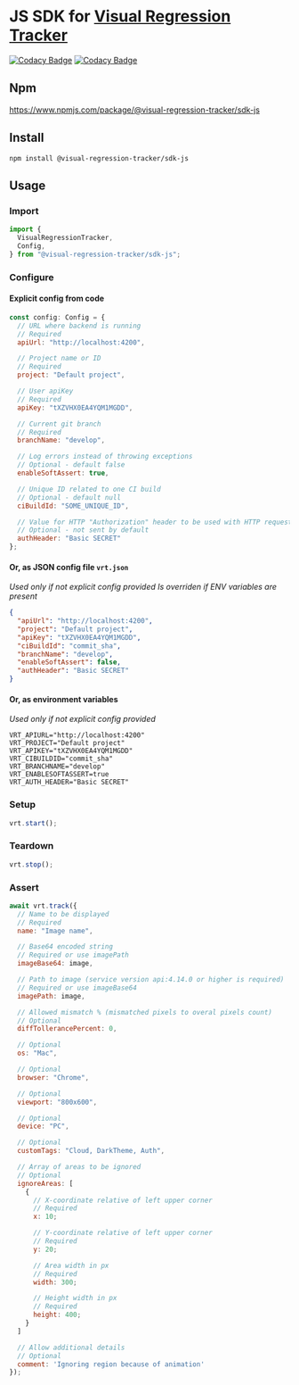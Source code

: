 # JS SDK for [Visual Regression Tracker](https://github.com/Visual-Regression-Tracker/Visual-Regression-Tracker)

[![Codacy Badge](https://app.codacy.com/project/badge/Coverage/b6796a5b10954c69a2151b118e44a5af)](https://www.codacy.com/gh/Visual-Regression-Tracker/sdk-js?utm_source=github.com&utm_medium=referral&utm_content=Visual-Regression-Tracker/sdk-js&utm_campaign=Badge_Coverage)
[![Codacy Badge](https://api.codacy.com/project/badge/Grade/b9a9e660b0e14c6c9fb38c7cf09ab16c)](https://app.codacy.com/gh/Visual-Regression-Tracker/sdk-js?utm_source=github.com&utm_medium=referral&utm_content=Visual-Regression-Tracker/sdk-js&utm_campaign=Badge_Grade_Dashboard)

## Npm

https://www.npmjs.com/package/@visual-regression-tracker/sdk-js

## Install

`npm install @visual-regression-tracker/sdk-js`

## Usage

### Import

```js
import {
  VisualRegressionTracker,
  Config,
} from "@visual-regression-tracker/sdk-js";
```

### Configure

#### Explicit config from code

```js
const config: Config = {
  // URL where backend is running
  // Required
  apiUrl: "http://localhost:4200",

  // Project name or ID
  // Required
  project: "Default project",

  // User apiKey
  // Required
  apiKey: "tXZVHX0EA4YQM1MGDD",

  // Current git branch
  // Required
  branchName: "develop",

  // Log errors instead of throwing exceptions
  // Optional - default false
  enableSoftAssert: true,

  // Unique ID related to one CI build
  // Optional - default null
  ciBuildId: "SOME_UNIQUE_ID",

  // Value for HTTP "Authorization" header to be used with HTTP requests to the backend
  // Optional - not sent by default 
  authHeader: "Basic SECRET"
};
```

#### Or, as JSON config file `vrt.json`

_Used only if not explicit config provided_
_Is overriden if ENV variables are present_

```json
{
  "apiUrl": "http://localhost:4200",
  "project": "Default project",
  "apiKey": "tXZVHX0EA4YQM1MGDD",
  "ciBuildId": "commit_sha",
  "branchName": "develop",
  "enableSoftAssert": false,
  "authHeader": "Basic SECRET"
}
```

#### Or, as environment variables

_Used only if not explicit config provided_

```
VRT_APIURL="http://localhost:4200"
VRT_PROJECT="Default project"
VRT_APIKEY="tXZVHX0EA4YQM1MGDD"
VRT_CIBUILDID="commit_sha"
VRT_BRANCHNAME="develop"
VRT_ENABLESOFTASSERT=true
VRT_AUTH_HEADER="Basic SECRET"
```

### Setup

```js
vrt.start();
```

### Teardown

```js
vrt.stop();
```

### Assert

```js
await vrt.track({
  // Name to be displayed
  // Required
  name: "Image name",

  // Base64 encoded string
  // Required or use imagePath
  imageBase64: image,

  // Path to image (service version api:4.14.0 or higher is required)
  // Required or use imageBase64
  imagePath: image,

  // Allowed mismatch % (mismatched pixels to overal pixels count)
  // Optional
  diffTollerancePercent: 0,

  // Optional
  os: "Mac",

  // Optional
  browser: "Chrome",

  // Optional
  viewport: "800x600",

  // Optional
  device: "PC",

  // Optional
  customTags: "Cloud, DarkTheme, Auth",

  // Array of areas to be ignored
  // Optional
  ignoreAreas: [
    {
      // X-coordinate relative of left upper corner
      // Required
      x: 10;

      // Y-coordinate relative of left upper corner
      // Required
      y: 20;

      // Area width in px
      // Required
      width: 300;

      // Height width in px
      // Required
      height: 400;
    }
  ]

  // Allow additional details
  // Optional
  comment: 'Ignoring region because of animation'
});
```
